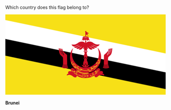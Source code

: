 Which country does this flag belong to?

![Flag of Brunei](images/Flag_of_Brunei.svg)
<!--question-->
**Brunei**